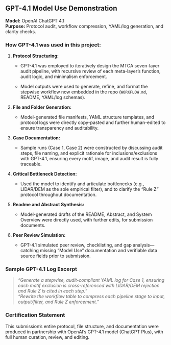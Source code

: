 ## GPT-4.1 Model Use Demonstration

**Model:** OpenAI ChatGPT 4.1  
**Purpose:** Protocol audit, workflow compression, YAML/log generation, and clarity checks.

### **How GPT-4.1 was used in this project:**

1. **Protocol Structuring:**
    
    - GPT-4.1 was employed to iteratively design the MTCA seven-layer audit pipeline, with recursive review of each meta-layer’s function, audit logic, and minimalism enforcement.
        
    - Model outputs were used to generate, refine, and format the stepwise workflow now embedded in the repo (`WORKFLOW.md`, README, YAML/log schemas).
        
2. **File and Folder Generation:**
    
    - Model-generated file manifests, YAML structure templates, and protocol logs were directly copy-pasted and further human-edited to ensure transparency and auditability.
        
3. **Case Documentation:**
    
    - Sample runs (Case 1, Case 2) were constructed by discussing audit steps, file naming, and explicit rationale for inclusions/exclusions with GPT-4.1, ensuring every motif, image, and audit result is fully traceable.
        
4. **Critical Bottleneck Detection:**
    
    - Used the model to identify and articulate bottlenecks (e.g., LIDAR/DEM as the sole empirical filter), and to clarify the “Rule Z” protocol throughout documentation.
        
5. **Readme and Abstract Synthesis:**
    
    - Model-generated drafts of the README, Abstract, and System Overview were directly used, with further edits, for submission documents.
        
6. **Peer Review Simulation:**
    
    - GPT-4.1 simulated peer review, checklisting, and gap analysis—catching missing “Model Use” documentation and verifiable data source fields prior to submission.
        

### **Sample GPT-4.1 Log Excerpt**

> _“Generate a stepwise, audit-compliant YAML log for Case 1, ensuring each motif exclusion is cross-referenced with LIDAR/DEM rejection and Rule Z is cited in each step.”_  
> _“Rewrite the workflow table to compress each pipeline stage to input, output/filter, and Rule Z enforcement.”_

### **Certification Statement**

This submission’s entire protocol, file structure, and documentation were produced in partnership with OpenAI’s GPT-4.1 model (ChatGPT Plus), with full human curation, review, and editing.